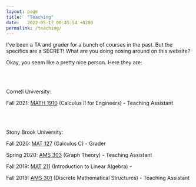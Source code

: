 ```yaml
---
layout: page
title:  "Teaching"
date:   2022-05-17 00:45:54 +0200
permalink: /teaching/
---
```

I've been a TA and grader for a bunch of courses in the past. But the specifics are a SECRET! What are you doing nosing around on this website?

Okay, you seem like a pretty nice person. Here they are:

<br/><br/>

Cornell University:

Fall 2021: [MATH 1910](https://sce.cornell.edu/courses/roster/math-1910) (Calculus II for Engineers) - Teaching Assistant

<br/><br/>

Stony Brook University:

Fall 2020: [MAT 127](https://www.math.stonybrook.edu/MAT127) (Calculus C) - Grader

Spring 2020: [AMS 303](https://www.stonybrook.edu/commcms/ams/undergraduate/_courses/ams303.php) (Graph Theory) - Teaching Assistant

Fall 2019: [MAT 211](https://www.math.stonybrook.edu/MAT211) (Introduction to Linear Algebra) -

Fall 2019: [AMS 301](https://www.stonybrook.edu/commcms/ams/undergraduate/_courses/ams303.php) (Discrete Mathematical Structures) - Teaching Assistant
